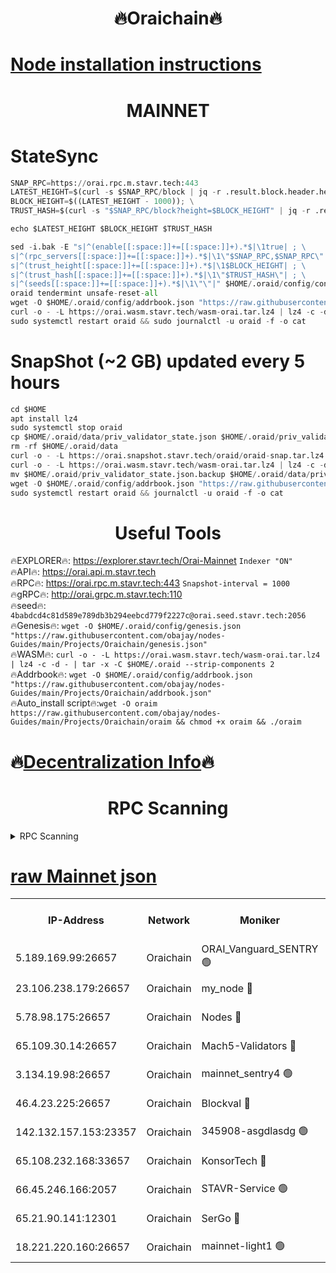 <h1 align="center"> 🔥Oraichain🔥</h1>

[Node installation instructions](https://github.com/obajay/nodes-Guides/tree/main/Projects/Oraichain)
=
<h1 align="center"> MAINNET</h1>

# StateSync
```python
SNAP_RPC=https://orai.rpc.m.stavr.tech:443
LATEST_HEIGHT=$(curl -s $SNAP_RPC/block | jq -r .result.block.header.height); \
BLOCK_HEIGHT=$((LATEST_HEIGHT - 1000)); \
TRUST_HASH=$(curl -s "$SNAP_RPC/block?height=$BLOCK_HEIGHT" | jq -r .result.block_id.hash)

echo $LATEST_HEIGHT $BLOCK_HEIGHT $TRUST_HASH

sed -i.bak -E "s|^(enable[[:space:]]+=[[:space:]]+).*$|\1true| ; \
s|^(rpc_servers[[:space:]]+=[[:space:]]+).*$|\1\"$SNAP_RPC,$SNAP_RPC\"| ; \
s|^(trust_height[[:space:]]+=[[:space:]]+).*$|\1$BLOCK_HEIGHT| ; \
s|^(trust_hash[[:space:]]+=[[:space:]]+).*$|\1\"$TRUST_HASH\"| ; \
s|^(seeds[[:space:]]+=[[:space:]]+).*$|\1\"\"|" $HOME/.oraid/config/config.toml
oraid tendermint unsafe-reset-all
wget -O $HOME/.oraid/config/addrbook.json "https://raw.githubusercontent.com/obajay/nodes-Guides/main/Projects/Oraichain/addrbook.json"
curl -o - -L https://orai.wasm.stavr.tech/wasm-orai.tar.lz4 | lz4 -c -d - | tar -x -C $HOME/.oraid --strip-components 2
sudo systemctl restart oraid && sudo journalctl -u oraid -f -o cat
```
# SnapShot (~2 GB) updated every 5 hours
```python
cd $HOME
apt install lz4
sudo systemctl stop oraid
cp $HOME/.oraid/data/priv_validator_state.json $HOME/.oraid/priv_validator_state.json.backup
rm -rf $HOME/.oraid/data
curl -o - -L https://orai.snapshot.stavr.tech/oraid/oraid-snap.tar.lz4 | lz4 -c -d - | tar -x -C $HOME/.oraid --strip-components 2
curl -o - -L https://orai.wasm.stavr.tech/wasm-orai.tar.lz4 | lz4 -c -d - | tar -x -C $HOME/.oraid --strip-components 2
mv $HOME/.oraid/priv_validator_state.json.backup $HOME/.oraid/data/priv_validator_state.json
wget -O $HOME/.oraid/config/addrbook.json "https://raw.githubusercontent.com/obajay/nodes-Guides/main/Projects/Oraichain/addrbook.json"
sudo systemctl restart oraid && journalctl -u oraid -f -o cat
```

 <h1 align="center"> Useful Tools</h1>

🔥EXPLORER🔥:     https://explorer.stavr.tech/Orai-Mainnet        `Indexer "ON"` \
🔥API🔥:          https://orai.api.m.stavr.tech \
🔥RPC🔥:          https://orai.rpc.m.stavr.tech:443              `Snapshot-interval = 1000` \
🔥gRPC🔥:         http://orai.grpc.m.stavr.tech:110 \
🔥seed🔥:      `4babdcd4c81d589e789db3b294eebcd779f2227c@orai.seed.stavr.tech:2056` \
🔥Genesis🔥:   `wget -O $HOME/.oraid/config/genesis.json "https://raw.githubusercontent.com/obajay/nodes-Guides/main/Projects/Oraichain/genesis.json"` \
🔥WASM🔥:      `curl -o - -L https://orai.wasm.stavr.tech/wasm-orai.tar.lz4 | lz4 -c -d - | tar -x -C $HOME/.oraid --strip-components 2` \
🔥Addrbook🔥:  `wget -O $HOME/.oraid/config/addrbook.json "https://raw.githubusercontent.com/obajay/nodes-Guides/main/Projects/Oraichain/addrbook.json"` \
🔥Auto_install script🔥:`wget -O oraim https://raw.githubusercontent.com/obajay/nodes-Guides/main/Projects/Oraichain/oraim && chmod +x oraim && ./oraim`

🔥[Decentralization Info](https://github.com/obajay/StateSync-snapshots/tree/main/Projects/Oraichain/Decentralization)🔥
=
<h1 align="center"> RPC Scanning</h1>

<details>
<summary>RPC Scanning</summary>

<h2 align="center"> We scan nodes in real time every 4 hours. And we provide the final result of RPC endpoints.
We cannot influence the operation of these nodes in any way. </h2>


```python
If Voting Power is higher than 0 --> then the Node is a validator of the network and may be subject to attack and be a potential threat to the chain.
```
```python
We marked such validators with a red symbol
```

</details>

[raw Mainnet json](https://rpc-check.oraim.stavr.tech/oraim/rpc-oraim-result.json)
=


<table><tr><th>IP-Address</th><th>Network</th><th>Moniker</th><th>Latest Block Height</th><th>Earliest Block Height</th><th>Catching Up</th><th>Tx Index</th><th>Voting Power</th><th>Scan Time</th></tr><tr><td>5.189.169.99:26657</td><td>Oraichain</td><td>ORAI_Vanguard_SENTRY 🟢</td><td>15710843</td><td>0</td><td>False</td><td>on</td><td>0</td><td>2024-02-10T19:13:24.189936199UTC</td></tr><tr><td>23.106.238.179:26657</td><td>Oraichain</td><td>my_node 🔴</td><td>15710845</td><td>0</td><td>False</td><td>on</td><td>223246</td><td>2024-02-10T19:13:38.831041249UTC</td></tr><tr><td>5.78.98.175:26657</td><td>Oraichain</td><td>Nodes 🔴</td><td>15710847</td><td>0</td><td>False</td><td>off</td><td>164869</td><td>2024-02-10T19:13:46.910688952UTC</td></tr><tr><td>65.109.30.14:26657</td><td>Oraichain</td><td>Mach5-Validators 🔴</td><td>15710850</td><td>0</td><td>False</td><td>off</td><td>212</td><td>2024-02-10T19:14:07.630979517UTC</td></tr><tr><td>3.134.19.98:26657</td><td>Oraichain</td><td>mainnet_sentry4 🟢</td><td>15710846</td><td>1</td><td>False</td><td>on</td><td>0</td><td>2024-02-10T19:13:43.931379493UTC</td></tr><tr><td>46.4.23.225:26657</td><td>Oraichain</td><td>Blockval 🔴</td><td>15710851</td><td>10774049</td><td>False</td><td>off</td><td>280781</td><td>2024-02-10T19:14:11.959151200UTC</td></tr><tr><td>142.132.157.153:23357</td><td>Oraichain</td><td>345908-asgdlasdg 🟢</td><td>15710846</td><td>11956426</td><td>False</td><td>on</td><td>0</td><td>2024-02-10T19:13:43.234463537UTC</td></tr><tr><td>65.108.232.168:33657</td><td>Oraichain</td><td>KonsorTech 🔴</td><td>15710842</td><td>14344801</td><td>False</td><td>off</td><td>50315</td><td>2024-02-10T19:13:19.705628128UTC</td></tr><tr><td>66.45.246.166:2057</td><td>Oraichain</td><td>STAVR-Service 🟢</td><td>15710849</td><td>15529201</td><td>False</td><td>on</td><td>0</td><td>2024-02-10T19:14:04.977757763UTC</td></tr><tr><td>65.21.90.141:12301</td><td>Oraichain</td><td>SerGo 🔴</td><td>15710849</td><td>15610849</td><td>False</td><td>off</td><td>1</td><td>2024-02-10T19:14:00.244597031UTC</td></tr><tr><td>18.221.220.160:26657</td><td>Oraichain</td><td>mainnet-light1 🟢</td><td>15710847</td><td>15643601</td><td>False</td><td>on</td><td>0</td><td>2024-02-10T19:13:51.726674080UTC</td></tr></table>
